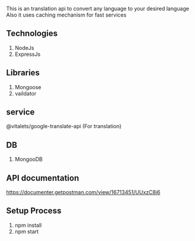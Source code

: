 This is an translation api to convert any language to your desired language
Also it uses caching mechanism for fast services 


## Technologies 

1. NodeJs <br>
2. ExpressJs

## Libraries 

1. Mongoose
2. vaildator

## service
 @vitalets/google-translate-api (For translation) 


## DB
1. MongooDB

## API documentation
https://documenter.getpostman.com/view/16713451/UUxzC8i6

## Setup Process
1. npm install 
2. npm start 

